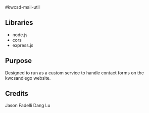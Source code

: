 #kwcsd-mail-util
## Libraries
- node.js
- cors
- express.js

## Purpose
Designed to run as a custom service to handle contact forms on the kwcsandiego website.

## Credits
 Jason Fadelli
 Dang Lu
